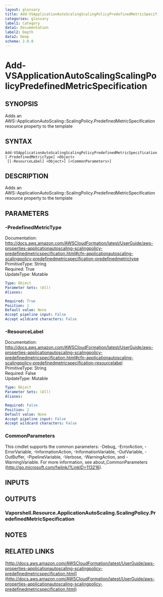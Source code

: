 ```yaml
---
layout: glossary
title: Add-VSApplicationAutoScalingScalingPolicyPredefinedMetricSpecification
categories: glossary
label1: Category
data1: Documentation
label2: Depth
data2: Deep
schema: 2.0.0
---
```


# Add-VSApplicationAutoScalingScalingPolicyPredefinedMetricSpecification

## SYNOPSIS
Adds an AWS::ApplicationAutoScaling::ScalingPolicy.PredefinedMetricSpecification resource property to the template

## SYNTAX

```
Add-VSApplicationAutoScalingScalingPolicyPredefinedMetricSpecification [-PredefinedMetricType] <Object>
 [[-ResourceLabel] <Object>] [<CommonParameters>]
```

## DESCRIPTION
Adds an AWS::ApplicationAutoScaling::ScalingPolicy.PredefinedMetricSpecification resource property to the template

## PARAMETERS

### -PredefinedMetricType
Documentation: http://docs.aws.amazon.com/AWSCloudFormation/latest/UserGuide/aws-properties-applicationautoscaling-scalingpolicy-predefinedmetricspecification.html#cfn-applicationautoscaling-scalingpolicy-predefinedmetricspecification-predefinedmetrictype    
PrimitiveType: String    
Required: True    
UpdateType: Mutable

```yaml
Type: Object
Parameter Sets: (All)
Aliases:

Required: True
Position: 1
Default value: None
Accept pipeline input: False
Accept wildcard characters: False
```

### -ResourceLabel
Documentation: http://docs.aws.amazon.com/AWSCloudFormation/latest/UserGuide/aws-properties-applicationautoscaling-scalingpolicy-predefinedmetricspecification.html#cfn-applicationautoscaling-scalingpolicy-predefinedmetricspecification-resourcelabel    
PrimitiveType: String    
Required: False    
UpdateType: Mutable

```yaml
Type: Object
Parameter Sets: (All)
Aliases:

Required: False
Position: 2
Default value: None
Accept pipeline input: False
Accept wildcard characters: False
```

### CommonParameters
This cmdlet supports the common parameters: -Debug, -ErrorAction, -ErrorVariable, -InformationAction, -InformationVariable, -OutVariable, -OutBuffer, -PipelineVariable, -Verbose, -WarningAction, and -WarningVariable.
For more information, see about_CommonParameters (http://go.microsoft.com/fwlink/?LinkID=113216).

## INPUTS

## OUTPUTS

### Vaporshell.Resource.ApplicationAutoScaling.ScalingPolicy.PredefinedMetricSpecification

## NOTES

## RELATED LINKS

[http://docs.aws.amazon.com/AWSCloudFormation/latest/UserGuide/aws-properties-applicationautoscaling-scalingpolicy-predefinedmetricspecification.html](http://docs.aws.amazon.com/AWSCloudFormation/latest/UserGuide/aws-properties-applicationautoscaling-scalingpolicy-predefinedmetricspecification.html)

